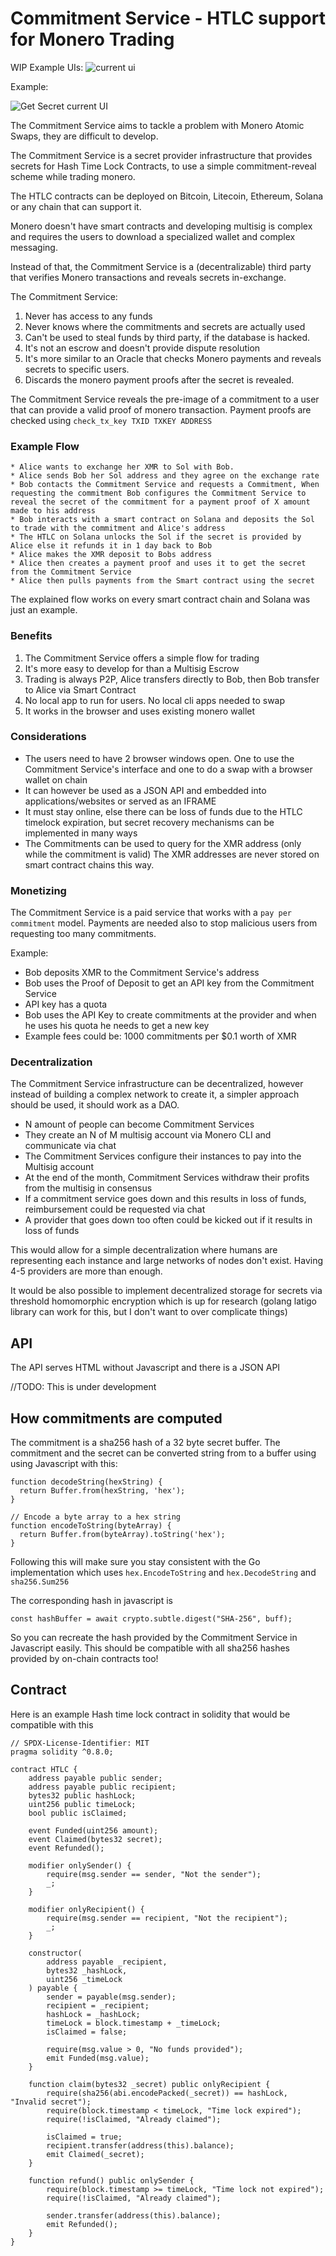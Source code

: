 # Commitment Service - HTLC support for Monero Trading
WIP
Example UIs:
![current ui](current_ui.png "current ui")


Example:

![Get Secret current UI](GetSecret.png "get secret example ui")

The Commitment Service aims to tackle a problem with Monero Atomic Swaps, they are difficult to develop.

The Commitment Service is a secret provider infrastructure that provides secrets for Hash Time Lock Contracts, to use a simple commitment-reveal scheme while trading monero.

The HTLC contracts can be deployed on Bitcoin, Litecoin, Ethereum, Solana or any chain that can support it.

Monero doesn't have smart contracts and developing multisig is complex and requires the users to download a specialized wallet and complex messaging.

Instead of that, the Commitment Service is a (decentralizable) third party that verifies Monero transactions and reveals secrets in-exchange.

The Commitment Service:

1. Never has access to any funds
2. Never knows where the commitments and secrets are actually used
3. Can't be used to steal funds by third party, if the database is hacked.
4. It's not an escrow and doesn't provide dispute resolution
5. It's more similar to an Oracle that checks Monero payments and reveals secrets to specific users.
6. Discards the monero payment proofs after the secret is revealed.

The Commitment Service reveals the pre-image of a commitment to a user that can provide a valid proof of monero transaction. Payment proofs are checked using `check_tx_key TXID TXKEY ADDRESS`

### Example Flow
```
* Alice wants to exchange her XMR to Sol with Bob.
* Alice sends Bob her Sol address and they agree on the exchange rate
* Bob contacts the Commitment Service and requests a Commitment, When requesting the commitment Bob configures the Commitment Service to reveal the secret of the commitment for a payment proof of X amount made to his address
* Bob interacts with a smart contract on Solana and deposits the Sol to trade with the commitment and Alice's address
* The HTLC on Solana unlocks the Sol if the secret is provided by Alice else it refunds it in 1 day back to Bob
* Alice makes the XMR deposit to Bobs address
* Alice then creates a payment proof and uses it to get the secret from the Commitment Service 
* Alice then pulls payments from the Smart contract using the secret
```


The explained flow works on every smart contract chain and Solana was just an example.

### Benefits
1. The Commitment Service offers a simple flow for trading
2. It's more easy to develop for than a Multisig Escrow
3. Trading is always P2P, Alice transfers directly to Bob, then Bob transfer to Alice via Smart Contract
4. No local app to run for users. No local cli apps needed to swap
5. It works in the browser and uses existing monero wallet


### Considerations
* The users need to have 2 browser windows open. One to use the Commitment Service's interface and one to do a swap with a browser wallet on chain
* It can however be used as a JSON API and embedded into applications/websites or served as an IFRAME
* It must stay online, else there can be loss of funds due to the HTLC timelock expiration, but secret recovery mechanisms can be implemented in many ways
* The Commitments can be used to query for the XMR address  (only while the commitment is valid)  The XMR addresses are never stored on smart contract chains this way.

### Monetizing
The Commitment Service is a paid service that works with a `pay per commitment` model. Payments are needed also to stop malicious users from requesting too many commitments.

Example: 
* Bob deposits XMR to the Commitment Service's address
* Bob uses the Proof of Deposit to get an API key from the Commitment Service
* API key has a quota
* Bob uses the API Key to create commitments at the provider and when he uses his quota he needs to get a new key
* Example fees could be: 1000 commitments per $0.1 worth of XMR 


### Decentralization
The Commitment Service infrastructure can be decentralized, however instead of building a complex network to create it, a simpler approach should be used, it should work as a DAO.

* N amount of people can become Commitment Services
* They create an N of M multisig account via Monero CLI and communicate via chat
* The Commitment Services configure their instances to pay into the Multisig account
* At the end of the month, Commitment Services withdraw their profits from the multisig in consensus
* If a commitment service goes down and this results in loss of funds, reimbursement could be requested via chat
* A provider that goes down too often could be kicked out if it results in loss of funds

This would allow for a simple decentralization where humans are representing each instance and large networks of nodes don't exist. Having 4-5 providers are more than enough.

It would be also possible to implement decentralized storage for secrets via threshold homomorphic encryption which is up for research (golang latigo library can work for this, but I don't want to over complicate things)

## API

The API serves HTML without Javascript and there is a JSON API

//TODO: This is under development


## How commitments are computed

The commitment is a sha256 hash of a 32 byte secret buffer.
The commitment and the secret can be converted string from to a buffer using using Javascript with this:

```
function decodeString(hexString) {
  return Buffer.from(hexString, 'hex');
}

// Encode a byte array to a hex string
function encodeToString(byteArray) {
  return Buffer.from(byteArray).toString('hex');
}

```

Following this will make sure you stay consistent with the Go implementation which uses `hex.EncodeToString` and `hex.DecodeString` and `sha256.Sum256`

The corresponding hash in javascript is

`const hashBuffer = await crypto.subtle.digest("SHA-256", buff);`

So you can recreate the hash provided by the Commitment Service in Javascript easily. This should be compatible with all sha256 hashes provided by on-chain contracts too!


## Contract
Here is an example Hash time lock contract in solidity that would be compatible with this

```
// SPDX-License-Identifier: MIT
pragma solidity ^0.8.0;

contract HTLC {
    address payable public sender;
    address payable public recipient;
    bytes32 public hashLock;
    uint256 public timeLock;
    bool public isClaimed;

    event Funded(uint256 amount);
    event Claimed(bytes32 secret);
    event Refunded();

    modifier onlySender() {
        require(msg.sender == sender, "Not the sender");
        _;
    }

    modifier onlyRecipient() {
        require(msg.sender == recipient, "Not the recipient");
        _;
    }

    constructor(
        address payable _recipient,
        bytes32 _hashLock,
        uint256 _timeLock
    ) payable {
        sender = payable(msg.sender);
        recipient = _recipient;
        hashLock = _hashLock;
        timeLock = block.timestamp + _timeLock;
        isClaimed = false;

        require(msg.value > 0, "No funds provided");
        emit Funded(msg.value);
    }

    function claim(bytes32 _secret) public onlyRecipient {
        require(sha256(abi.encodePacked(_secret)) == hashLock, "Invalid secret");
        require(block.timestamp < timeLock, "Time lock expired");
        require(!isClaimed, "Already claimed");

        isClaimed = true;
        recipient.transfer(address(this).balance);
        emit Claimed(_secret);
    }

    function refund() public onlySender {
        require(block.timestamp >= timeLock, "Time lock not expired");
        require(!isClaimed, "Already claimed");

        sender.transfer(address(this).balance);
        emit Refunded();
    }
}

```
